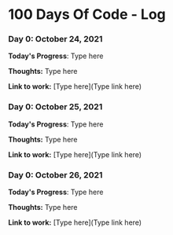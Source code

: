 # 100 Days Of Code - Log

### Day 0: October 24, 2021

**Today's Progress**: Type here

**Thoughts:** Type here

**Link to work:** [Type here](Type link here)

### Day 0: October 25, 2021

**Today's Progress**: Type here

**Thoughts:** Type here

**Link to work:** [Type here](Type link here)

### Day 0: October 26, 2021

**Today's Progress**: Type here

**Thoughts:** Type here

**Link to work:** [Type here](Type link here)
